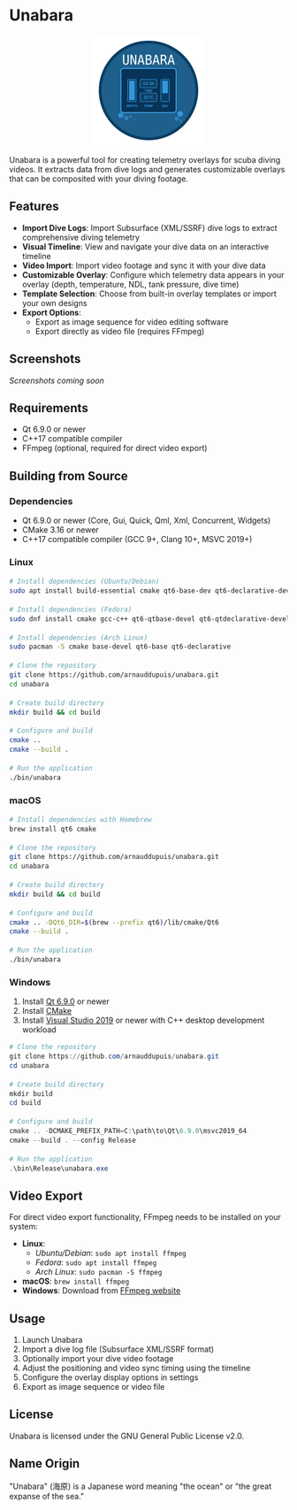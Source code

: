 # Unabara

<p align="center">
  <img src="resources/images/unabara-logo.svg" alt="Unabara Logo" width="200"/>
</p>

Unabara is a powerful tool for creating telemetry overlays for scuba diving videos. It extracts data from dive logs and generates customizable overlays that can be composited with your diving footage.

## Features

- **Import Dive Logs**: Import Subsurface (XML/SSRF) dive logs to extract comprehensive diving telemetry
- **Visual Timeline**: View and navigate your dive data on an interactive timeline
- **Video Import**: Import video footage and sync it with your dive data
- **Customizable Overlay**: Configure which telemetry data appears in your overlay (depth, temperature, NDL, tank pressure, dive time)
- **Template Selection**: Choose from built-in overlay templates or import your own designs
- **Export Options**:
  - Export as image sequence for video editing software
  - Export directly as video file (requires FFmpeg)

## Screenshots

*Screenshots coming soon*

## Requirements

- Qt 6.9.0 or newer
- C++17 compatible compiler
- FFmpeg (optional, required for direct video export)

## Building from Source

### Dependencies

- Qt 6.9.0 or newer (Core, Gui, Quick, Qml, Xml, Concurrent, Widgets)
- CMake 3.16 or newer
- C++17 compatible compiler (GCC 9+, Clang 10+, MSVC 2019+)

### Linux

```bash
# Install dependencies (Ubuntu/Debian)
sudo apt install build-essential cmake qt6-base-dev qt6-declarative-dev libqt6xml6-dev

# Install dependencies (Fedora)
sudo dnf install cmake gcc-c++ qt6-qtbase-devel qt6-qtdeclarative-devel qt6-qtbase-private-devel

# Install dependencies (Arch Linux)
sudo pacman -S cmake base-devel qt6-base qt6-declarative

# Clone the repository
git clone https://github.com/arnauddupuis/unabara.git
cd unabara

# Create build directory
mkdir build && cd build

# Configure and build
cmake ..
cmake --build .

# Run the application
./bin/unabara
```

### macOS

```bash
# Install dependencies with Homebrew
brew install qt6 cmake

# Clone the repository
git clone https://github.com/arnauddupuis/unabara.git
cd unabara

# Create build directory
mkdir build && cd build

# Configure and build
cmake .. -DQt6_DIR=$(brew --prefix qt6)/lib/cmake/Qt6
cmake --build .

# Run the application
./bin/unabara
```

### Windows

1. Install [Qt 6.9.0](https://www.qt.io/download) or newer
2. Install [CMake](https://cmake.org/download/)
3. Install [Visual Studio 2019](https://visualstudio.microsoft.com/downloads/) or newer with C++ desktop development workload

```powershell
# Clone the repository
git clone https://github.com/arnauddupuis/unabara.git
cd unabara

# Create build directory
mkdir build
cd build

# Configure and build
cmake .. -DCMAKE_PREFIX_PATH=C:\path\to\Qt\6.9.0\msvc2019_64
cmake --build . --config Release

# Run the application
.\bin\Release\unabara.exe
```

## Video Export

For direct video export functionality, FFmpeg needs to be installed on your system:

- **Linux**: 
   - _Ubuntu/Debian_: `sudo apt install ffmpeg`
   - _Fedora_: `sudo apt install ffmpeg`
   - _Arch Linux_: `sudo pacman -S ffmpeg`
- **macOS**: `brew install ffmpeg`
- **Windows**: Download from [FFmpeg website](https://ffmpeg.org/download.html)

## Usage

1. Launch Unabara
2. Import a dive log file (Subsurface XML/SSRF format)
3. Optionally import your dive video footage
4. Adjust the positioning and video sync timing using the timeline
5. Configure the overlay display options in settings
6. Export as image sequence or video file

## License

Unabara is licensed under the GNU General Public License v2.0.

## Name Origin

"Unabara" (海原) is a Japanese word meaning "the ocean" or "the great expanse of the sea."